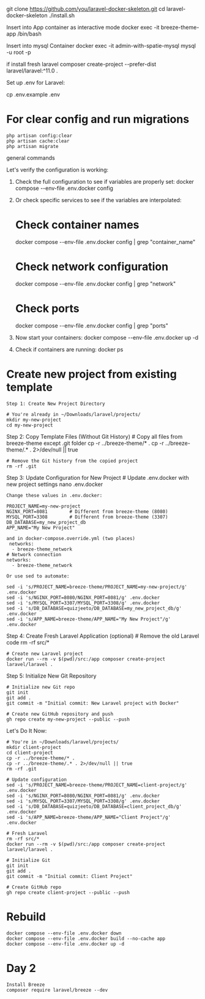
git clone https://github.com/you/laravel-docker-skeleton.git
cd laravel-docker-skeleton
./install.sh

Insert into App container as interactive mode 
    docker exec -it breeze-theme-app /bin/bash

Insert into mysql Container
    docker exec -it admin-with-spatie-mysql mysql -u root -p

if install fresh laravel
    composer create-project --prefer-dist laravel/laravel:^11.0 .

Set up .env for Laravel:

cp .env.example .env

# For clear config and run migrations
    php artisan config:clear
    php artisan cache:clear
    php artisan migrate


general commands


Let's verify the configuration is working:
1. Check the full configuration to see if variables are properly set:
    docker compose --env-file .env.docker config

2. Or check specific services to see if the variables are interpolated:

    # Check container names
    docker compose --env-file .env.docker config | grep "container_name"

    # Check network configuration
    docker compose --env-file .env.docker config | grep "network"

    # Check ports
    docker compose --env-file .env.docker config | grep "ports"

3. Now start your containers:
    docker compose --env-file .env.docker up -d

4. Check if containers are running:
    docker ps

# Create new project from existing template

    Step 1: Create New Project Directory

    # You're already in ~/Downloads/laravel/projects/
    mkdir my-new-project
    cd my-new-project

Step 2: Copy Template Files (Without Git History)
    # Copy all files from breeze-theme except .git folder
    cp -r ../breeze-theme/* .
    cp -r ../breeze-theme/.* . 2>/dev/null || true

    # Remove the Git history from the copied project
    rm -rf .git

Step 3: Update Configuration for New Project
    # Update .env.docker with new project settings
    nano .env.docker

    Change these values in .env.docker:

    PROJECT_NAME=my-new-project
    NGINX_PORT=8081        # Different from breeze-theme (8080)
    MYSQL_PORT=3308        # Different from breeze-theme (3307)
    DB_DATABASE=my_new_project_db
    APP_NAME="My New Project"

    and in docker-compose.override.yml (two places)
     networks:
      - breeze-theme_network
    # Network connection
    networks:
      - breeze-theme_network

    Or use sed to automate:

    sed -i 's/PROJECT_NAME=breeze-theme/PROJECT_NAME=my-new-project/g' .env.docker
    sed -i 's/NGINX_PORT=8080/NGINX_PORT=8081/g' .env.docker
    sed -i 's/MYSQL_PORT=3307/MYSQL_PORT=3308/g' .env.docker
    sed -i 's/DB_DATABASE=quizjeeto/DB_DATABASE=my_new_project_db/g' .env.docker
    sed -i 's/APP_NAME=breeze-theme/APP_NAME="My New Project"/g' .env.docker

Step 4: Create Fresh Laravel Application (optional)
    # Remove the old Laravel code
    rm -rf src/*

    # Create new Laravel project
    docker run --rm -v $(pwd)/src:/app composer create-project laravel/laravel .

Step 5: Initialize New Git Repository

    # Initialize new Git repo
    git init
    git add .
    git commit -m "Initial commit: New Laravel project with Docker"

    # Create new GitHub repository and push
    gh repo create my-new-project --public --push

Let's Do It Now:

    # You're in ~/Downloads/laravel/projects/
    mkdir client-project
    cd client-project
    cp -r ../breeze-theme/* .
    cp -r ../breeze-theme/.* . 2>/dev/null || true
    rm -rf .git

    # Update configuration
    sed -i 's/PROJECT_NAME=breeze-theme/PROJECT_NAME=client-project/g' .env.docker
    sed -i 's/NGINX_PORT=8080/NGINX_PORT=8081/g' .env.docker
    sed -i 's/MYSQL_PORT=3307/MYSQL_PORT=3308/g' .env.docker
    sed -i 's/DB_DATABASE=quizjeeto/DB_DATABASE=client_project_db/g' .env.docker
    sed -i 's/APP_NAME=breeze-theme/APP_NAME="Client Project"/g' .env.docker

    # Fresh Laravel
    rm -rf src/*
    docker run --rm -v $(pwd)/src:/app composer create-project laravel/laravel .

    # Initialize Git
    git init
    git add .
    git commit -m "Initial commit: Client Project"

    # Create GitHub repo
    gh repo create client-project --public --push

# Rebuild
    docker compose --env-file .env.docker down
    docker compose --env-file .env.docker build --no-cache app
    docker compose --env-file .env.docker up -d

# Day 2
    Install Breeze
    composer require laravel/breeze --dev
    